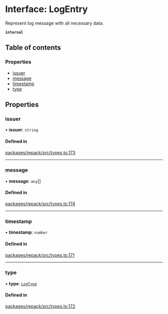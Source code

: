 # Interface: LogEntry

Represent log message with all necessary data.

**`internal`**

## Table of contents

### Properties

- [issuer](LogEntry.md#issuer)
- [message](LogEntry.md#message)
- [timestamp](LogEntry.md#timestamp)
- [type](LogEntry.md#type)

## Properties

### issuer

• **issuer**: `string`

#### Defined in

[packages/repack/src/types.ts:173](https://github.com/callstack/repack/blob/a78f6b9/packages/repack/src/types.ts#L173)

___

### message

• **message**: `any`[]

#### Defined in

[packages/repack/src/types.ts:174](https://github.com/callstack/repack/blob/a78f6b9/packages/repack/src/types.ts#L174)

___

### timestamp

• **timestamp**: `number`

#### Defined in

[packages/repack/src/types.ts:171](https://github.com/callstack/repack/blob/a78f6b9/packages/repack/src/types.ts#L171)

___

### type

• **type**: [`LogType`](../types/LogType.md)

#### Defined in

[packages/repack/src/types.ts:172](https://github.com/callstack/repack/blob/a78f6b9/packages/repack/src/types.ts#L172)
